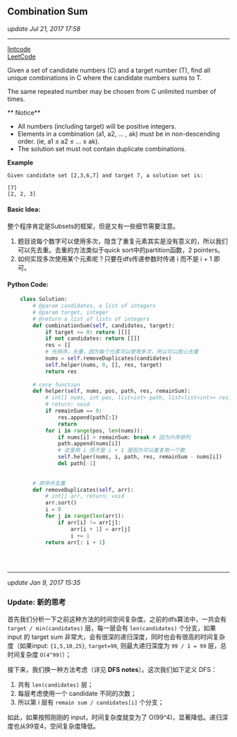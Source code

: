 ## Combination Sum
_update Jul 21, 2017 17:58_

---
[lintcode](http://www.lintcode.com/en/problem/combination-sum/)  
[LeetCode](https://leetcode.com/problems/combination-sum/description/)

Given a set of candidate numbers (C) and a target number (T), find all unique combinations in C where the candidate numbers sums to T.

The same repeated number may be chosen from C unlimited number of times.

** Notice**

*  All numbers (including target) will be positive integers.
*  Elements in a combination (a1, a2, … , ak) must be in non-descending order. (ie, a1 ≤ a2 ≤ … ≤ ak).
*  The solution set must not contain duplicate combinations.

**Example**

    Given candidate set [2,3,6,7] and target 7, a solution set is:
    
    [7]
    [2, 2, 3]
    
#### Basic Idea:
整个程序肯定是Subsets的框架，但是又有一些细节需要注意。

1.  题目说每个数字可以使用多次，隐含了重复元素其实是没有意义的，所以我们可以先去重。去重的方法类似于quick sort中的partition函数，2 pointers。
2.  如何实现多次使用某个元素呢？只要在dfs传递参数时传递 i 而不是 i + 1 即可。

#### Python Code:
```python
    class Solution:
        # @param candidates, a list of integers
        # @param target, integer
        # @return a list of lists of integers
        def combinationSum(self, candidates, target):
            if target <= 0: return [[]]
            if not candidates: return [[]]
            res = []
            # 先排序，去重，因为每个元素可以使用多次，所以可以放心去重
            nums = self.removeDuplicates(candidates)
            self.helper(nums, 0, [], res, target)
            return res
            
        # core function
        def helper(self, nums, pos, path, res, remainSum):
            # int[] nums, int pos, list<int> path, list<list<int>> res, int remainSum
            # return: void
            if remainSum == 0:
                res.append(path[:])
                return
            for i in range(pos, len(nums)):
                if nums[i] > remainSum: break # 因为升序排列
                path.append(nums[i])
                # 这里用 i 而不是 i + 1 是因为可以重复用一个数
                self.helper(nums, i, path, res, remainSum - nums[i])
                del path[-1]
                
            
        # 排序并去重    
        def removeDuplicates(self, arr):
            # int[] arr, return: void
            arr.sort()
            i = 0
            for j in range(len(arr)):
                if arr[i] != arr[j]:
                    arr[i + 1] = arr[j]
                    i += 1
            return arr[: i + 1]
                
``` 

<br>

---
_update Jan 9, 2017  15:35_

### Update: 新的思考
首先我们分析一下之前这种方法的时间空间复杂度。之前的dfs算法中，一共会有 `target / min(candidates)` 层，每一层会有 `len(candidates)` 个分支，如果 input 的 target sum 非常大，会有很深的递归深度，同时也会有很高的时间复杂度（如果input: `{1,5,10,25}`, `target=99`, 则最大递归深度为 `99 / 1 = 99` 层，总时间复杂度 `O(4^99)`）；

接下来，我们换一种方法考虑（详见 **DFS notes**）。这次我们如下定义 DFS：

  1.  共有 `len(candidates)` 层；
  2.  每层考虑使用一个 candidate 不同的次数；
  3.  所以第 i 层有 `remain sum / candidates[i]` 个分支；
  
如此，如果按照刚刚的 input，时间复杂度就变为了 O(99^4)，显著降低。递归深度也从99变4，空间复杂度降低。














